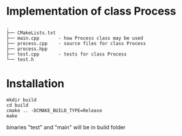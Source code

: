 # Implementation of class Process

    .
    ├── CMakeLists.txt
    ├── main.cpp       - how Process class may be used
    ├── process.cpp    - source files for class Process
    ├── process.hpp
    ├── test.cpp       - tests for class Process
    └── test.h

# Installation

    mkdir build
    cd build
    cmake .. -DCMAKE_BUILD_TYPE=Release
    make
    
  binaries "test" and "main" will be in build folder
